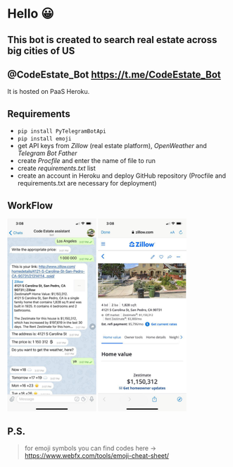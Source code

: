 # Hello :grinning:
## This bot is created to search real estate across big cities of US
## @CodeEstate_Bot https://t.me/CodeEstate_Bot

It is hosted on PaaS Heroku.

## Requirements
  * `pip install PyTelegramBotApi`
  * `pip install emoji`
  * get API keys from *Zillow* (real estate platform), *OpenWeather* and *Telegram Bot Father*
  * create *Procfile* and enter the name of file to run
  * create *requirements.txt* list
  * create an account in Heroku and deploy GitHub repository (Procfile and requirements.txt are necessary for deployment)

## WorkFlow
  <img src="images/workflow.jpg" width="40%" height="40%" alt="working_progress">
  <img src="images/link.jpg" width="40%" height="40%" alt="opened_link">

## P.S.
 > for emoji symbols you can find codes here -> https://www.webfx.com/tools/emoji-cheat-sheet/
